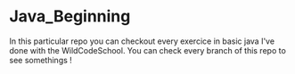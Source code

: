 # Java_Beginning
In this particular repo you can checkout every exercice in basic java I've done with the WildCodeSchool.
You can check every branch of this repo to see somethings !
